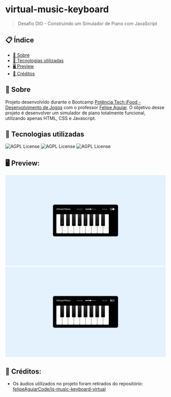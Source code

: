 # virtual-music-keyboard
> Desafio DIO - Construindo um Simulador de Piano com JavaScript

## 📋 Índice

- [📖 Sobre](#-Sobre)
- [🚀 Tecnologias utilizadas](#-Tecnologias-utilizadas)
- [🖥 Preview](#-Preview)
- [📌 Créditos](#-Créditos)

## 📖 Sobre
Projeto desenvolvido durante o Bootcamp [Potência Tech iFood - Desenvolvimento de Jogos](https://web.dio.me/track/potencia-tech-ifood-desenvolvimento-de-jogos) com o professor [Felipe Aguiar](https://github.com/felipeAguiarCode). O objetivo desse projeto é desenvolver um simulador de piano totalmente funcional, utilizando apenas HTML, CSS e Javascript.

## 🚀 Tecnologias utilizadas

![AGPL License](https://img.shields.io/badge/HTML5-E34F26?style=for-the-badge&logo=html5&logoColor=white)
![AGPL License](https://img.shields.io/badge/CSS3-1572B6?style=for-the-badge&logo=css3&logoColor=white)
![AGPL License](https://img.shields.io/badge/JavaScript-F7DF1E?style=for-the-badge&logo=javascript&logoColor=black)

## 🖥 Preview:

<p align="center">
  <img src="screenshot01.png" title="screenshot" alt="screenshot do jogo">
  <img src="screenshot02.png" title="screenshot" alt="screenshot do jogo">
</p>

## 📌 Créditos:
  - Os áudios utilizados no projeto foram retirados do repositório: [felipeAguiarCode/js-music-keyboard-virtual](https://github.com/felipeAguiarCode/js-music-keyboard-virtual)
